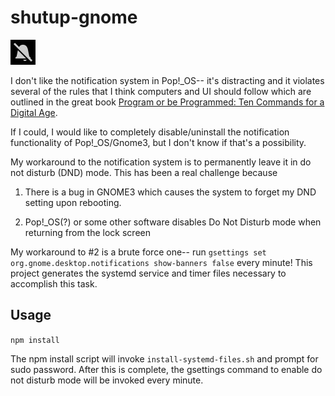 # shutup-gnome

![strikethrough notification bell](https://github.com/insanity54/shutup-gnome/blob/master/icon.jpg)

I don't like the notification system in Pop!_OS-- it's distracting and it violates several of the rules that I think computers and UI should follow which are outlined in the great book [Program or be Programmed: Ten Commands for a Digital Age](https://amzn.to/2Zl443n).

If I could, I would like to completely disable/uninstall the notification functionality of Pop!_OS/Gnome3, but I don't know if that's a possibility. 

My workaround to the notification system is to permanently leave it in do not disturb (DND) mode. This has been a real challenge because

1. There is a bug in GNOME3 which causes the system to forget my DND setting upon rebooting.

2. Pop!_OS(?) or some other software disables Do Not Disturb mode when returning from the lock screen

My workaround to #2 is a brute force one-- run `gsettings set org.gnome.desktop.notifications show-banners false` every minute! This project generates the systemd service and timer files necessary to accomplish this task.

## Usage

`npm install`

The npm install script will invoke `install-systemd-files.sh` and prompt for sudo password. After this is complete, the gsettings command to enable do not disturb mode will be invoked every minute.
